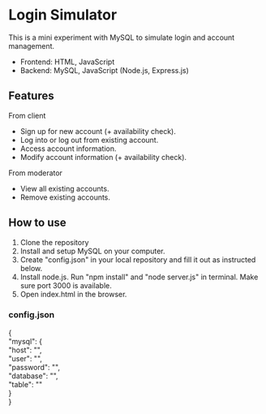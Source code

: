 # Login Simulator

This is a mini experiment with MySQL to simulate login and account management.

- Frontend: HTML, JavaScript
- Backend: MySQL, JavaScript (Node.js, Express.js)

## Features

From client
- Sign up for new account (+ availability check).
- Log into or log out from existing account.
- Access account information.
- Modify account information (+ availability check).

From moderator
- View all existing accounts.
- Remove existing accounts.

## How to use

1. Clone the repository
2. Install and setup MySQL on your computer.
3. Create "config.json" in your local repository and fill it out as instructed below.
4. Install node.js. Run "npm install" and "node server.js" in terminal. Make sure port 3000 is available.
5. Open index.html in the browser.

### config.json

{  
  "mysql": {  
    "host": "",  
    "user": "",  
    "password": "",  
    "database": "",  
    "table": ""  
  }  
} 








    
